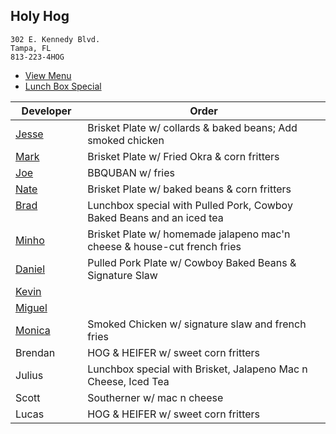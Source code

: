 
## Holy Hog

```
302 E. Kennedy Blvd.
Tampa, FL
813-223-4HOG
```

* [View Menu](https://www.holyhogbbq.com/menu/)
* [Lunch Box Special](http://www.holyhogbbq.com/bbq-lunch-box-special/)

Developer     | Order
--------------|---------------------
[Jesse](https://github.com/jessecurry)              | Brisket Plate w/ collards & baked beans; Add smoked chicken
[Mark](http://github.com/mark-smithtb)              | Brisket Plate w/ Fried Okra & corn fritters
[Joe](https://github.com/Montchat)                  | BBQUBAN w/ fries
[Nate](https://github.com/thunemn)                  | Brisket Plate w/ baked beans & corn fritters
[Brad](https://github.com/bself)                    | Lunchbox special with Pulled Pork, Cowboy Baked Beans and an iced tea
[Minho](https://github.com/minhochoi)               | Brisket Plate w/ homemade jalapeno mac'n cheese & house-cut french fries
[Daniel](https://github.come/dtartaglia)            | Pulled Pork Plate w/ Cowboy Baked Beans & Signature Slaw
[Kevin]()                                           | 
[Miguel](https://github.com/MiguelBrito1086)        | 
[Monica]()                                          | Smoked Chicken w/ signature slaw and french fries
Brendan                                             | HOG & HEIFER w/ sweet corn fritters 
Julius                                              | Lunchbox special with Brisket, Jalapeno Mac n Cheese, Iced Tea
Scott                                               | Southerner w/ mac n cheese 
Lucas                                               | HOG & HEIFER w/ sweet corn fritters
